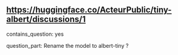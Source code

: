 ## https://huggingface.co/ActeurPublic/tiny-albert/discussions/1

contains_question: yes

question_part: Rename the model to albert-tiny ?